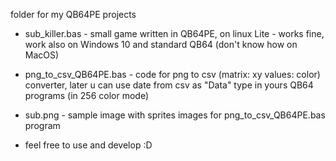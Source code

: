 folder for my QB64PE projects
- sub_killer.bas - small game written in QB64PE, on linux Lite - works fine, work also on Windows 10 and standard QB64 (don't know how on MacOS)
- png_to_csv_QB64PE.bas - code for png to csv (matrix: xy values: color) converter, later u can use date from csv as "Data" type in yours QB64 programs (in 256 color mode)
- sub.png - sample image with sprites images for png_to_csv_QB64PE.bas program

- feel free to use and develop :D
